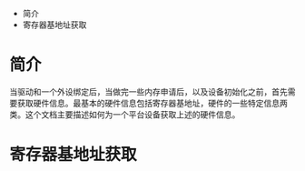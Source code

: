 + 简介
+ 寄存器基地址获取

# 简介
当驱动和一个外设绑定后，当做完一些内存申请后，以及设备初始化之前，首先需要获取硬件信息。最基本的硬件信息包括寄存器基地址，硬件的一些特定信息两类。这个文档主要描述如何为一个平台设备获取上述的硬件信息。

# 寄存器基地址获取
